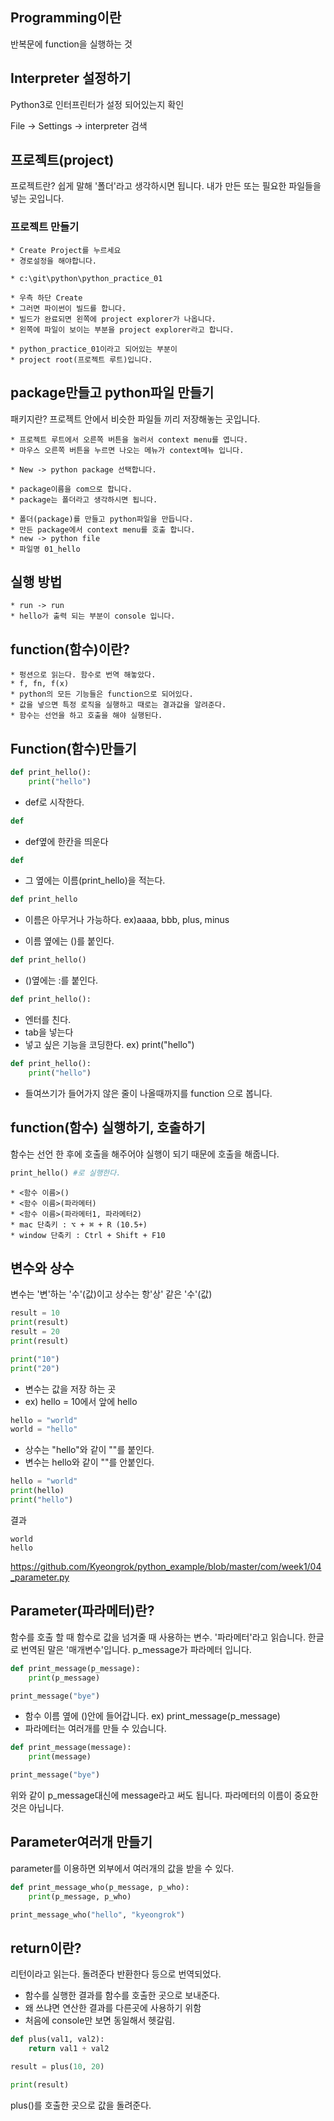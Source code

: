 ## Programming이란
반복문에 function을 실행하는 것

## Interpreter 설정하기
Python3로 인터프린터가 설정 되어있는지 확인

File -> Settings -> interpreter 검색
    
## 프로젝트(project)
프로젝트란? 쉽게 말해 '폴더'라고 생각하시면 됩니다. 내가 만든 또는 필요한 파일들을 넣는 곳입니다.

### 프로젝트 만들기
    * Create Project를 누르세요
    * 경로설정을 해야합니다.

    * c:\git\python\python_practice_01

    * 우측 하단 Create
    * 그러면 파이썬이 빌드를 합니다.
    * 빌드가 완료되면 왼쪽에 project explorer가 나옵니다.
    * 왼쪽에 파일이 보이는 부분을 project explorer라고 합니다.

    * python_practice_01이라고 되어있는 부분이
    * project root(프로젝트 루트)입니다.

## package만들고 python파일 만들기
패키지란? 프로젝트 안에서 비슷한 파일들 끼리 저장해놓는 곳입니다.

    * 프로젝트 루트에서 오른쪽 버튼을 눌러서 context menu를 엽니다.
    * 마우스 오른쪽 버튼을 누르면 나오는 메뉴가 context메뉴 입니다.

    * New -> python package 선택합니다.

    * package이름을 com으로 합니다.
    * package는 폴더라고 생각하시면 됩니다.

    * 폴더(package)를 만들고 python파일을 만듭니다.
    * 만든 package에서 context menu를 호출 합니다.
    * new -> python file
    * 파일명 01_hello

## 실행 방법
    * run -> run
    * hello가 출력 되는 부분이 console 입니다.


## function(함수)이란?
    * 펑션으로 읽는다. 함수로 번역 해놓았다.
    * f, fn, f(x)
    * python의 모든 기능들은 function으로 되어있다.
    * 값을 넣으면 특정 로직을 실행하고 때로는 결과값을 알려준다.
    * 함수는 선언을 하고 호출을 해야 실행된다.

## Function(함수)만들기
```python
def print_hello():
    print("hello")
```

* def로 시작한다.
```python
def
```
* def옆에 한칸을 띄운다
```python
def 
```     
    
* 그 옆에는 이름(print_hello)을 적는다.
```python
def print_hello
```
* 이름은 아무거나 가능하다. ex)aaaa, bbb, plus, minus

* 이름 옆에는 ()를 붙인다.
```python
def print_hello()
```
* ()옆에는 :를 붙인다.
```python
def print_hello():
```    
* 엔터를 친다.
* tab을 넣는다
* 넣고 싶은 기능을 코딩한다. ex) print("hello")

```python
def print_hello():
    print("hello")
```

* 들여쓰기가 들어가지 않은 줄이 나올때까지를 function 으로 봅니다.


## function(함수) 실행하기, 호출하기
함수는 선언 한 후에 호출을 해주어야 실행이 되기 때문에 호출을 해줍니다.
```python
print_hello() #로 실행한다.
```
    * <함수 이름>()
    * <함수 이름>(파라메터)
    * <함수 이름>(파라메터1, 파라메터2)
    * mac 단축키 : ⌥ + ⌘ + R (10.5+)
    * window 단축키 : Ctrl + Shift + F10

## 변수와 상수
변수는 '변'하는 '수'(값)이고 상수는 항'상' 같은 '수'(값)
```python
result = 10
print(result)
result = 20
print(result)

print("10")
print("20")
```

* 변수는 값을 저장 하는 곳
* ex) hello = 10에서 앞에 hello
```python
hello = "world"
world = "hello"
```
* 상수는 "hello"와 같이 ""를 붙인다.
* 변수는 hello와 같이 ""를 안붙인다.

```python
hello = "world"
print(hello)
print("hello")
```
결과
```text
world
hello
```

https://github.com/Kyeongrok/python_example/blob/master/com/week1/04_parameter.py
## Parameter(파라메터)란?
함수를 호출 할 때 함수로 값을 넘겨줄 때 사용하는 변수. '파라메터'라고 읽습니다. 한글로 번역된 말은 '매개변수'입니다. p_message가 파라메터 입니다.
```python
def print_message(p_message):
    print(p_message)

print_message("bye")
```
* 함수 이름 옆에 ()안에 들어갑니다. ex) print_message(p_message)    
* 파라메터는 여러개를 만들 수 있습니다.

```python
def print_message(message):
    print(message)

print_message("bye")
```
위와 같이 p_message대신에 message라고 써도 됩니다. 파라메터의 이름이 중요한 것은 아닙니다.

## Parameter여러개 만들기
parameter를 이용하면 외부에서 여러개의 값을 받을 수 있다.
```python
def print_message_who(p_message, p_who):
    print(p_message, p_who)

print_message_who("hello", "kyeongrok")
```

## return이란?
리턴이라고 읽는다. 돌려준다 반환한다 등으로 번역되었다.
* 함수를 실행한 결과를 함수를 호출한 곳으로 보내준다.
* 왜 쓰냐면 연산한 결과를 다른곳에 사용하기 위함
* 처음에 console만 보면 동일해서 헷갈림.

```python
def plus(val1, val2):
    return val1 + val2

result = plus(10, 20)

print(result)
```
plus()를 호출한 곳으로 값을 돌려준다.



